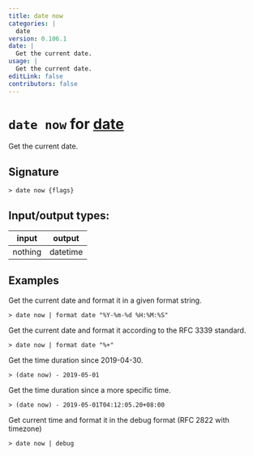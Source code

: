 ```yaml
---
title: date now
categories: |
  date
version: 0.106.1
date: |
  Get the current date.
usage: |
  Get the current date.
editLink: false
contributors: false
---
```

<!-- This file is automatically generated. Please edit the command in https://github.com/nushell/nushell instead. -->

# `date now` for [date](/commands/categories/date.md)

<div class='command-title'>Get the current date.</div>

## Signature

```> date now {flags} ```


## Input/output types:

| input   | output   |
| ------- | -------- |
| nothing | datetime |
## Examples

Get the current date and format it in a given format string.
```nu
> date now | format date "%Y-%m-%d %H:%M:%S"

```

Get the current date and format it according to the RFC 3339 standard.
```nu
> date now | format date "%+"

```

Get the time duration since 2019-04-30.
```nu
> (date now) - 2019-05-01

```

Get the time duration since a more specific time.
```nu
> (date now) - 2019-05-01T04:12:05.20+08:00

```

Get current time and format it in the debug format (RFC 2822 with timezone)
```nu
> date now | debug

```
